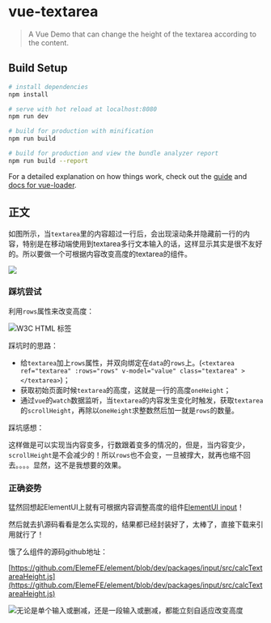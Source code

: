 # vue-textarea

> A Vue Demo that can change the height of the textarea according to the content.

## Build Setup

``` bash
# install dependencies
npm install

# serve with hot reload at localhost:8080
npm run dev

# build for production with minification
npm run build

# build for production and view the bundle analyzer report
npm run build --report
```

For a detailed explanation on how things work, check out the [guide](http://vuejs-templates.github.io/webpack/) and [docs for vue-loader](http://vuejs.github.io/vue-loader).

## 正文

如图所示，当`textarea`里的内容超过一行后，会出现滚动条并隐藏前一行的内容，特别是在移动端使用到textarea多行文本输入的话，这样显示其实是很不友好的。所以要做一个可根据内容改变高度的textarea的组件。

![](https://upload-images.jianshu.io/upload_images/7016617-d411168fc0306f32.gif?imageMogr2/auto-orient/strip)


### 踩坑尝试

利用`rows`属性来改变高度：

![W3C HTML <textarea> 标签](https://upload-images.jianshu.io/upload_images/7016617-4d7fe23427edee5e.png?imageMogr2/auto-orient/strip%7CimageView2/2/w/1240)

踩坑时的思路：

+ 给`textarea`加上`rows`属性，并双向绑定在`data`的`rows`上。(`<textarea ref="textarea" :rows="rows" v-model="value" class="textarea" ></textarea>`)；
+ 获取初始页面时候`textarea`的高度，这就是一行的高度`oneHeight`；
+ 通过`vue`的`watch`数据监听，当`textarea`的内容发生变化时触发，获取`textarea`的`scrollHeight`，再除以`oneHeight`求整数然后加一就是`rows`的数量。


踩坑感想：

这样做是可以实现当内容变多，行数跟着变多的情况的，但是，当内容变少，`scrollHeight`是不会减少的！所以`rows`也不会变，一旦被撑大，就再也缩不回去。。。。显然，这不是我想要的效果。


### 正确姿势

猛然回想起ElementUI上就有可根据内容调整高度的组件[ElementUI input](https://element.eleme.cn/#/zh-CN/component/input)！

然后就去扒源码看看是怎么实现的，结果都已经封装好了，太棒了，直接下载来引用就行了！

饿了么组件的源码github地址：

[https://github.com/ElemeFE/element/blob/dev/packages/input/src/calcTextareaHeight.js](https://github.com/ElemeFE/element/blob/dev/packages/input/src/calcTextareaHeight.js)


![无论是单个输入或删减，还是一段输入或删减，都能立刻自适应改变高度](https://upload-images.jianshu.io/upload_images/7016617-a2441f7af6e7abd8.gif?imageMogr2/auto-orient/strip)


